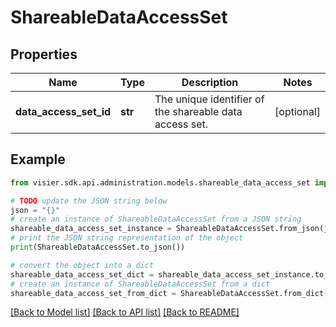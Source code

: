 # ShareableDataAccessSet


## Properties

Name | Type | Description | Notes
------------ | ------------- | ------------- | -------------
**data_access_set_id** | **str** | The unique identifier of the shareable data access set. | [optional] 

## Example

```python
from visier.sdk.api.administration.models.shareable_data_access_set import ShareableDataAccessSet

# TODO update the JSON string below
json = "{}"
# create an instance of ShareableDataAccessSet from a JSON string
shareable_data_access_set_instance = ShareableDataAccessSet.from_json(json)
# print the JSON string representation of the object
print(ShareableDataAccessSet.to_json())

# convert the object into a dict
shareable_data_access_set_dict = shareable_data_access_set_instance.to_dict()
# create an instance of ShareableDataAccessSet from a dict
shareable_data_access_set_from_dict = ShareableDataAccessSet.from_dict(shareable_data_access_set_dict)
```
[[Back to Model list]](../README.md#documentation-for-models) [[Back to API list]](../README.md#documentation-for-api-endpoints) [[Back to README]](../README.md)


